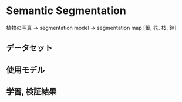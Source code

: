 # Semantic Segmentation

植物の写真 -> segmentation model -> segmentation map [葉, 花, 枝, 鉢] 

## データセット

## 使用モデル

## 学習, 検証結果